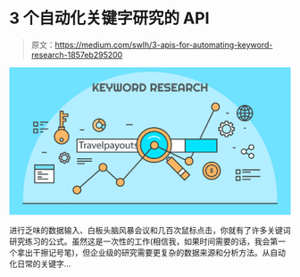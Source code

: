 # 3 个自动化关键字研究的 API

> 原文：<https://medium.com/swlh/3-apis-for-automating-keyword-research-1857eb295200>

![](img/85e25b35ccc49df0aa74a545c1c7d149.png)

进行乏味的数据输入、白板头脑风暴会议和几百次鼠标点击，你就有了许多关键词研究练习的公式。虽然这是一次性的工作(相信我，如果时间需要的话，我会第一个拿出干擦记号笔)，但企业级的研究需要更复杂的数据来源和分析方法。从自动化日常的关键字…
